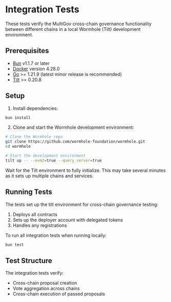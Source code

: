 # Integration Tests

These tests verify the MultiGov cross-chain governance functionality between different chains in a local Wormhole (Tilt) development environment.

## Prerequisites

- [Bun](https://bun.sh) v1.1.7 or later
- [Docker](https://docs.docker.com/desktop/release-notes/#4280) version 4.28.0
- [Go](https://golang.org/dl/) >= 1.21.9 (latest minor release is recommended)
- [Tilt](http://tilt.dev/) >= 0.20.8

## Setup

1. Install dependencies:

```bash
bun install
```

2. Clone and start the Wormhole development environment:

```bash
# Clone the Wormhole repo
git clone https://github.com/wormhole-foundation/wormhole.git
cd wormhole

# Start the development environment
tilt up -- --evm2=true --query_server=true
```

Wait for the Tilt environment to fully initialize. This may take several minutes as it sets up multiple chains and services.

## Running Tests

The tests set up the tilt environment for cross-chain governance testing:

1. Deploys all contracts
2. Sets up the deployer account with delegated tokens
3. Handles any registrations

To run all integration tests when running locally:

```bash
bun test
```

## Test Structure

The integration tests verify:

- Cross-chain proposal creation
- Vote aggregation across chains
- Cross-chain execution of passed proposals

